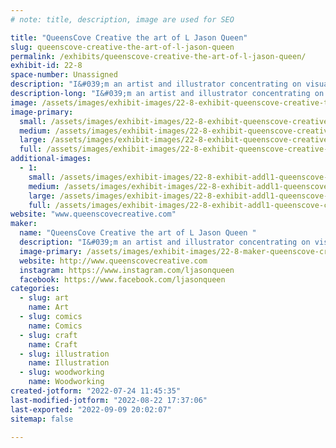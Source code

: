 ```yaml
---
# note: title, description, image are used for SEO

title: "QueensCove Creative the art of L Jason Queen"
slug: queenscove-creative-the-art-of-l-jason-queen
permalink: /exhibits/queenscove-creative-the-art-of-l-jason-queen/
exhibit-id: 22-8
space-number: Unassigned
description: "I&#039;m an artist and illustrator concentrating on visual storytelling. "
description-long: "I&#039;m an artist and illustrator concentrating on visual storytelling. I&#039;m licensed with numerous franchises including Star Wars, John carpenter&#039;s Halloween, Hannibal, Topps and Netflix Stranger Things. Most recently I was one of the featured artists for Star Wars Celebration in Anaheim California. I also create in leather craft and recently have been creating on our new Glowforge "
image: /assets/images/exhibit-images/22-8-exhibit-queenscove-creative-the-art-of-l-jason-queen-img-20220513-133759-490-large.jpg
image-primary: 
  small: /assets/images/exhibit-images/22-8-exhibit-queenscove-creative-the-art-of-l-jason-queen-img-20220513-133759-490-small.jpg
  medium: /assets/images/exhibit-images/22-8-exhibit-queenscove-creative-the-art-of-l-jason-queen-img-20220513-133759-490-medium.jpg
  large: /assets/images/exhibit-images/22-8-exhibit-queenscove-creative-the-art-of-l-jason-queen-img-20220513-133759-490-large.jpg
  full: /assets/images/exhibit-images/22-8-exhibit-queenscove-creative-the-art-of-l-jason-queen-img-20220513-133759-490-full.jpg
additional-images: 
  - 1:
    small: /assets/images/exhibit-images/22-8-exhibit-addl1-queenscove-creative-the-art-of-l-jason-queen-pxl-20220716-190051309-small.jpg
    medium: /assets/images/exhibit-images/22-8-exhibit-addl1-queenscove-creative-the-art-of-l-jason-queen-pxl-20220716-190051309-medium.jpg
    large: /assets/images/exhibit-images/22-8-exhibit-addl1-queenscove-creative-the-art-of-l-jason-queen-pxl-20220716-190051309-large.jpg
    full: /assets/images/exhibit-images/22-8-exhibit-addl1-queenscove-creative-the-art-of-l-jason-queen-pxl-20220716-190051309-full.jpg
website: "www.queenscovecreative.com"
maker: 
  name: "QueensCove Creative the art of L Jason Queen "
  description: "I&#039;m an artist and illustrator concentrating on visual storytelling. I&#039;m licensed with numerous franchises including Star Wars, John carpenter&#039;s Halloween, Hannibal, Topps and Netflix Stranger Things. Most recently I was one of the featured artists for Star Wars Celebration in Anaheim California. I also create in leather craft and recently have been creating on our new Glowforge "
  image-primary: /assets/images/exhibit-images/22-8-maker-queenscove-creative-the-art-of-l-jason-queen-1658676146572-medium.jpg
  website: http://www.queenscovecreative.com
  instagram: https://www.instagram.com/ljasonqueen
  facebook: https://www.facebook.com/ljasonqueen
categories: 
  - slug: art
    name: Art
  - slug: comics
    name: Comics
  - slug: craft
    name: Craft
  - slug: illustration
    name: Illustration
  - slug: woodworking
    name: Woodworking
created-jotform: "2022-07-24 11:45:35"
last-modified-jotform: "2022-08-22 17:37:06"
last-exported: "2022-09-09 20:02:07"
sitemap: false

---
```

